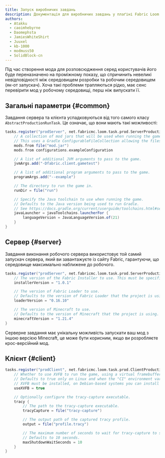 ```yaml
---
title: Запуск виробничих завдань
description: Документація для виробничих завдань у плаґіні Fabric Loom Gradle.
authors:
  - Atakku
  - caoimhebyrne
  - Daomephsta
  - JamiesWhiteShirt
  - Juuxel
  - kb-1000
  - modmuss50
  - SolidBlock-cn
---
```


Під час створення мода для розповсюдження серед користувачів його буде переназначено на проміжному показу, що спричинить невеликі невідповідності між середовищем розробки та робочим середовищем (як-от запускач). Хоча такі проблеми трапляються рідко, має сенс перевірити мод у робочому середовищі, перш ніж випускати її.

## Загальні параметри {#common}

Завдання сервера та клієнта успадковуються від того самого класу `AbstractProductionRunTask`. Це означає, що вони мають такі можливості:

```groovy
tasks.register("prodServer", net.fabricmc.loom.task.prod.ServerProductionRunTask) {
    // A collection of mod jars that will be used when running the game. The mods must be remapped to run with intermediary names.
    // This uses a Gradle ConfigurableFileCollection allowing the files to come from a variety of sources.
    mods.from file("mod.jar")
    mods.from configurations.exampleConfiguration

    // A list of additional JVM arguments to pass to the game.
    jvmArgs.add("-Dfabric.client.gametest")

    // A list of additional program arguments to pass to the game.
    programArgs.add("--example")

    // The directory to run the game in.
    runDir = file("run")

    // Specify the Java toolchain to use when running the game.
    // Defaults to the Java version being used to run Gradle.
    // See https://docs.gradle.org/current/userguide/toolchains.html#sec:plugins_toolchains
    javaLauncher = javaToolchains.launcherFor {
        languageVersion = JavaLanguageVersion.of(21)
    }
}
```

## Сервер {#server}

Завдання виконання робочого сервера використовує той самий запускач сервера, який ви завантажуєте із сайту Fabric, гарантуючи, що середовище максимально наближене до робочого.

```groovy
tasks.register("prodServer", net.fabricmc.loom.task.prod.ServerProductionRunTask) {
    // The version of the Fabric Installer to use. This must be specified.
    installerVersion = "1.0.1"

    // The version of Fabric Loader to use.
    // Defaults to the version of Fabric Loader that the project is using.
    loaderVersion = "0.16.10"

    // The version of Minecraft to use.
    // Defaults to the version of Minecraft that the project is using.
    minecraftVersion = "1.21.4"
}
```

Серверне завдання має унікальну можливість запускати ваш мод з іншою версією Minecraft, це може бути корисним, якщо ви розробляєте крос-версійний мод.

## Клієнт {#client}

```groovy
tasks.register("prodClient", net.fabricmc.loom.task.prod.ClientProductionRunTask) {
    // Whether to use XVFB to run the game, using a virtual framebuffer. This is useful for headless CI environments.
    // Defaults to true only on Linux and when the "CI" environment variable is set.
    // XVFB must be installed, on Debian-based systems you can install it with: `apt install xvfb`
    useXVFB = true

    // Optionally configure the tracy-capture executable.
    tracy {
        // The path to the tracy-capture executable.
        tracyCapture = file("tracy-capture")

        // The output path of the captured tracy profile.
        output = file("profile.tracy")

        // The maximum number of seconds to wait for tracy-capture to stop on its own before killing it.
        // Defaults to 10 seconds.
        maxShutdownWaitSeconds = 10
    }
}
```
